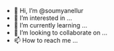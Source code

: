 - 👋 Hi, I’m @soumyanellur
- 👀 I’m interested in ...
- 🌱 I’m currently learning ...
- 💞️ I’m looking to collaborate on ...
- 📫 How to reach me ...

<!---
soumyanellur/soumyanellur is a ✨ special ✨ repository because its `README.md` (this file) appears on your GitHub profile.
You can click the Preview link to take a look at your changes.
--->
